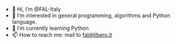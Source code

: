 - 👋 Hi, I’m @FAL-Italy
- 👀 I’m interested in general programming, algorithms and Python language.
- 🌱 I’m currently learning Python
- 📫 How to reach me: mail to fal@libero.it

<!---
FAL-Italy/FAL-Italy is a ✨ special ✨ repository because its `README.md` (this file) appears on your GitHub profile.
You can click the Preview link to take a look at your changes.
--->
